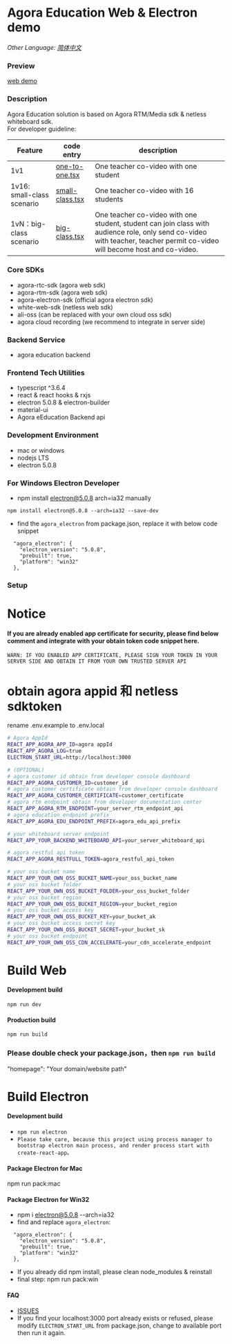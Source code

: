 # Agora Education Web & Electron demo  
*Other Language: [简体中文](README.zh.md)*

### Preview
  [web demo](https://solutions.agora.io/education/web/)

### Description
  Agora Education solution is based on Agora RTM/Media sdk & netless whiteboard sdk.  
  For developer guideline:

  |Feature|code entry|description|  
  | ---- | ----- | ----- |
  | 1v1 | [one-to-one.tsx](./src/pages/classroom/one-to-one.tsx) | One teacher co-video with one student |
  | 1v16: small-class scenario| [small-class.tsx](./src/pages/classroom/small-class.tsx) | One teacher co-video with 16 students |
  | 1vN：big-class scenario | [big-class.tsx](./src/pages/classroom/big-class.tsx) | One teacher co-video with one student, student can join class with audience role, only send co-video with teacher, teacher permit co-video will become host and co-video. |

### Core SDKs
  * agora-rtc-sdk (agora web sdk)
  * agora-rtm-sdk (agora web sdk)
  * agora-electron-sdk  (official agora electron sdk)
  * white-web-sdk (netless web sdk)
  * ali-oss (can be replaced with your own cloud oss sdk)
  * agora cloud recording (we recommend to integrate in server side)

### Backend Service  
  * agora education backend

### Frontend Tech Utilities
  * typescript ^3.6.4
  * react & react hooks & rxjs
  * electron 5.0.8 & electron-builder
  * material-ui
  * Agora eEducation Backend api


### Development Environment
  * mac or windows
  * nodejs LTS
  * electron 5.0.8

### For Windows Electron Developer
  * npm install electron@5.0.8 arch=ia32 manually  
  ```  
  npm install electron@5.0.8 --arch=ia32 --save-dev
  ```  
  * find the `agora_electron` from package.json, replace it with below code snippet  
  ```
    "agora_electron": {
      "electron_version": "5.0.8",
      "prebuilt": true,
      "platform": "win32"
    },
  ```  

### Setup

# Notice 
#### If you are already enabled app certificate for security, please find below comment and integrate with your obtain token code snippet here.
```
WARN: IF YOU ENABLED APP CERTIFICATE, PLEASE SIGN YOUR TOKEN IN YOUR SERVER SIDE AND OBTAIN IT FROM YOUR OWN TRUSTED SERVER API
```

# obtain agora appid 和 netless sdktoken
  rename .env.example to .env.local
```bash
# Agora AppId
REACT_APP_AGORA_APP_ID=agora appId
REACT_APP_AGORA_LOG=true
ELECTRON_START_URL=http://localhost:3000

# (OPTIONAL)
# agora customer id obtain from developer console dashboard
REACT_APP_AGORA_CUSTOMER_ID=customer_id
# agora customer certificate obtain from developer console dashboard
REACT_APP_AGORA_CUSTOMER_CERTIFICATE=customer_certificate
# agora rtm endpoint obtain from developer documentation center
REACT_APP_AGORA_RTM_ENDPOINT=your_server_rtm_endpoint_api
# agora education endpoint prefix
REACT_APP_AGORA_EDU_ENDPOINT_PREFIX=agora_edu_api_prefix

# your whiteboard server endpoint
REACT_APP_YOUR_BACKEND_WHITEBOARD_API=your_server_whiteboard_api

# agora restful api token
REACT_APP_AGORA_RESTFULL_TOKEN=agora_restful_api_token

# your oss bucket name
REACT_APP_YOUR_OWN_OSS_BUCKET_NAME=your_oss_bucket_name
# your oss bucket folder
REACT_APP_YOUR_OWN_OSS_BUCKET_FOLDER=your_oss_bucket_folder
# your oss bucket region
REACT_APP_YOUR_OWN_OSS_BUCKET_REGION=your_bucket_region
# your oss bucket access key
REACT_APP_YOUR_OWN_OSS_BUCKET_KEY=your_bucket_ak
# your oss bucket access secret key
REACT_APP_YOUR_OWN_OSS_BUCKET_SECRET=your_bucket_sk
# your oss bucket endpoint
REACT_APP_YOUR_OWN_OSS_CDN_ACCELERATE=your_cdn_accelerate_endpoint
```

# Build Web 

#### Development build
  `npm run dev`

#### Production build
  `npm run build`

### Please double check your package.json，then `npm run build`
  "homepage": "Your domain/website path"

# Build Electron

#### Development build
  * `npm run electron`  
  * `Please take care, because this project using process manager to bootstrap electron main process, and render process start with create-react-app。`  

#### Package Electron for Mac  
  npm run pack:mac  

#### Package Electron for Win32  
  * npm i electron@5.0.8 --arch=ia32  
  * find and replace `agora_electron`:  
  ```
    "agora_electron": {
      "electron_version": "5.0.8",
      "prebuilt": true,
      "platform": "win32"
    },
  ```    
  * If you already did npm install, please clean node_modules & reinstall  
  * final step: npm run pack:win   

#### FAQ
  * [ISSUES](https://github.com/AgoraIO-Usecase/eEducation/issues/new)  
  * If you find your localhost:3000 port already exists or refused, please modify `ELECTRON_START_URL` from package.json, change to available port then run it again.  
